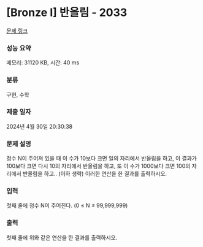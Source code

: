 # [Bronze I] 반올림 - 2033 

[문제 링크](https://www.acmicpc.net/problem/2033) 

### 성능 요약

메모리: 31120 KB, 시간: 40 ms

### 분류

구현, 수학

### 제출 일자

2024년 4월 30일 20:30:38

### 문제 설명

<p>정수 N이 주어져 있을 때 이 수가 10보다 크면 일의 자리에서 반올림을 하고, 이 결과가 100보다 크면 다시 10의 자리에서 반올림을 하고, 또 이 수가 1000보다 크면 100의 자리에서 반올림을 하고.. (이하 생략) 이러한 연산을 한 결과를 출력하시오.</p>

### 입력 

 <p>첫째 줄에 정수 N이 주어진다. (0 ≤ N ≤ 99,999,999)</p>

### 출력 

 <p>첫째 줄에 위와 같은 연산을 한 결과를 출력하시오.</p>

